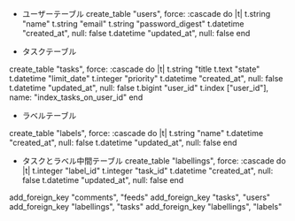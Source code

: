 - ユーザーテーブル
create_table "users", force: :cascade do |t|
  t.string "name"
  t.string "email"
  t.string "password_digest"
  t.datetime "created_at", null: false
  t.datetime "updated_at", null: false
end

- タスクテーブル

create_table "tasks", force: :cascade do |t|
  t.string "title
  t.text "state"
  t.datetime "limit_date"
  t.integer "priority"
  t.datetime "created_at", null: false
  t.datetime "updated_at", null: false
  t.bigint "user_id"
  t.index ["user_id"], name: "index_tasks_on_user_id"
end

- ラベルテーブル

create_table "labels", force: :cascade do |t|
  t.string "name"
  t.datetime "created_at", null: false
  t.datetime "updated_at", null: false
end
- タスクとラベル中間テーブル
create_table "labellings", force: :cascade do |t|
  t.integer "label_id"
  t.integer "task_id"
  t.datetime "created_at", null: false
  t.datetime "updated_at", null: false
end

add_foreign_key "comments", "feeds"
add_foreign_key "tasks", "users"
add_foreign_key "labellings", "tasks"
add_foreign_key "labellings", "labels"